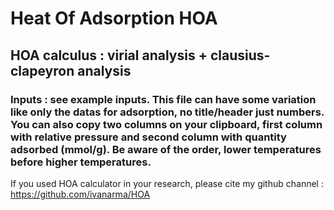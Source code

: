# Heat Of Adsorption HOA
## HOA calculus : virial analysis + clausius-clapeyron analysis
### Inputs : see example inputs. This file can have some variation like only the datas for adsorption, no title/header just numbers. You can also copy two columns on your clipboard, first column with relative pressure and second column with quantity adsorbed (mmol/g). Be aware of the order, lower temperatures before higher temperatures.
         
If you used HOA calculator in your research, please cite my github channel : https://github.com/ivanarma/HOA
